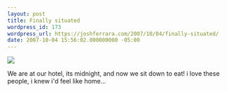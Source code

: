 ```yaml
---
layout: post
title: Finally situated
wordpress_id: 173
wordpress_url: https://joshferrara.com/2007/10/04/finally-situated/
date: 2007-10-04 15:56:02.000000000 -05:00
---
```

<!--Mime Type of File is image/jpeg -->

<a href="https://joshferrara.com/wp-photos/20071004-165601-1.jpg"><img src="https://joshferrara.com/wp-photos/thumb.20071004-165601-1.jpg" /></a>

We are at our hotel, its midnight, and now we sit down to eat! i love these people, i knew i'd feel like home...
